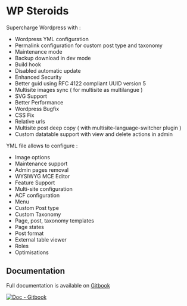 # WP Steroids

Supercharge Wordpress with :

* Wordpress YML configuration
* Permalink configuration for custom post type and taxonomy
* Maintenance mode
* Backup download in dev mode
* Build hook
* Disabled automatic update
* Enhanced Security
* Better guid using RFC 4122 compliant UUID version 5
* Multisite images sync ( for multisite as multilangue )
* SVG Support
* Better Performance
* Wordpress Bugfix
* CSS Fix
* Relative urls
* Multisite post deep copy ( with multisite-language-switcher plugin )
* Custom datatable support with view and delete actions in admin

YML file allows to configure : 
* Image options
* Maintenance support
* Admin pages removal
* WYSIWYG MCE Editor
* Feature Support
* Multi-site configuration
* ACF configuration
* Menu
* Custom Post type
* Custom Taxonomy
* Page, post, taxonomy templates
* Page states
* Post format
* External table viewer
* Roles
* Optimisations

## Documentation

Full documentation is available on [Gitbook](https://metabolism.gitbook.io/symfony-wordpress-bundle/guides/wp-steroids-plugin)

[![Doc - Gitbook](https://img.shields.io/badge/Doc-Gitbook-346ddb?style=for-the-badge&logo=gitbook&logoColor=fff)](https://metabolism.gitbook.io/symfony-wordpress-bundle/guides/wp-steroids-plugin)
